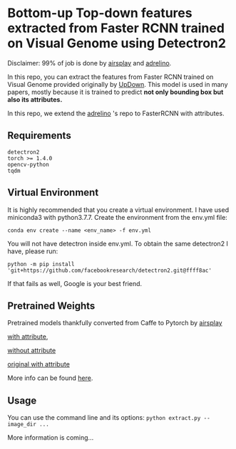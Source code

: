 # Bottom-up Top-down features extracted from Faster RCNN trained on Visual Genome using Detectron2

Disclaimer: 99% of job is done by [airsplay](https://github.com/airsplay/py-bottom-up-attention/) and 
[adrelino](https://github.com/adrelino/py-bottom-up-attention-extracted).

In this repo, you can extract the features from Faster RCNN trained on 
Visual Genome provided originally by [UpDown](https://github.com/peteanderson80/bottom-up-attention).
This model is used in many papers, mostly because it is trained to predict **not only bounding box 
but also its attributes.** 

In this repo, we extend the [adrelino](https://github.com/adrelino/py-bottom-up-attention-extracted) 's repo 
to FasterRCNN with attributes. 
 
## Requirements
```
detectron2
torch >= 1.4.0
opencv-python
tqdm
```

## Virtual Environment
It is highly recommended that you create a virtual environment. I have used miniconda3 with python3.7.7.
Create the environment from the env.yml file:

``conda env create --name <env_name> -f env.yml ``

You will not have detectron inside env.yml. To obtain the same detectron2 I have, please run:
 
```python -m pip install 'git+https://github.com/facebookresearch/detectron2.git@ffff8ac'```

If that fails as well, Google is your best friend. 

## Pretrained Weights
Pretrained models thankfully converted from Caffe to Pytorch by [airsplay](https://github.com/airsplay/py-bottom-up-attention/)

[with attribute](https://nlp1.cs.unc.edu/models/faster_rcnn_from_caffe_attr.pkl),

[without attribute](https://nlp1.cs.unc.edu/models/faster_rcnn_from_caffe.pkl)

[original with attribute](http://nlp.cs.unc.edu/models/faster_rcnn_from_caffe_attr_original.pkl)

More info can be found [here](https://github.com/airsplay/py-bottom-up-attention#feature-extraction-scripts-for-ms-coco).

## Usage
You can use the command line and its options:
````python extract.py --image_dir ... ````

More information is coming...